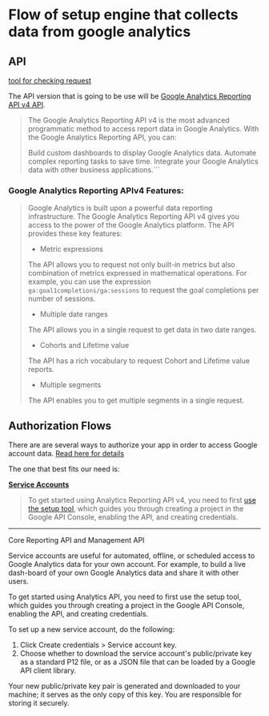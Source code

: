 # Flow of setup engine that collects data from google analytics

## API

[tool for checking request](https://ga-dev-tools.appspot.com/query-explorer/)

The API version that is going to be use will be [Google Analytics Reporting API v4 API](https://developers.google.com/analytics/devguides/reporting/core/v4/).

> The Google Analytics Reporting API v4 is the most advanced programmatic method to access report data in Google Analytics. With the Google Analytics Reporting API, you can:
>
> Build custom dashboards to display Google Analytics data.
> Automate complex reporting tasks to save time.
> Integrate your Google Analytics data with other business applications.```

### Google Analytics Reporting APIv4 Features:

> Google Analytics is built upon a powerful data reporting infrastructure. 
> The Google Analytics Reporting API v4 gives you access to the power of the Google Analytics platform. 
> The API provides these key features:
>
> - Metric expressions
>
> The API allows you to request not only built-in metrics but also combination of metrics expressed in mathematical operations. 
> For example, you can use the expression `ga:goal1completions/ga:sessions` to request the goal completions per number of sessions.
>
> - Multiple date ranges
>
> The API allows you in a single request to get data in two date ranges.
>
> - Cohorts and Lifetime value
>
> The API has a rich vocabulary to request Cohort and Lifetime value reports.
> 
> - Multiple segments
> 
> The API enables you to get multiple segments in a single request. 

## Authorization Flows

There are are several ways to authorize your app in order to access Google account data.
[Read here for details](https://developers.google.com/analytics/devguides/reporting/core/v4/authorization)

The one that best fits our need is:

[**Service Accounts**](https://developers.google.com/analytics/devguides/reporting/core/v4/quickstart/service-java)
> To get started using Analytics Reporting API v4, you need to first [use the setup tool](https://console.developers.google.com/start/api?id=analyticsreporting.googleapis.com&credential=client_key), 
> which guides you through creating a project in the Google API Console, 
> enabling the API, and creating credentials.

---------------------

Core Reporting API and Management API

Service accounts are useful for automated, offline, or scheduled access to Google Analytics data for your own account. 
For example, to build a live dash-board of your own Google Analytics data and share it with other users.

To get started using Analytics API, you need to first use the setup tool, which guides you through creating a project in the Google API Console, 
enabling the API, and creating credentials.

To set up a new service account, do the following:

1. Click Create credentials > Service account key.
2. Choose whether to download the service account's public/private key as a standard P12 file, or as a JSON file that can be loaded by a Google API client library.

Your new public/private key pair is generated and downloaded to your machine; it serves as the only copy of this key. 
You are responsible for storing it securely.